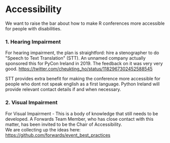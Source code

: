 Accessibility
=================

We want to raise the bar about how to make R conferences more accessible for people with disabilities.

### 1. Hearing Impairment

For hearing impairment, the plan is straightford: hire a stenographer to do "Speech to Text Translation" (STT).
An unnamed company actually sponsored this for PyCon Ireland in 2019. The feedback on it was very very good.
https://twitter.com/cheukting_ho/status/1182967302452588545

STT provides extra benefit for making the conference more accessible for people who dont not speak english as a first language.
Python Ireland will provide relevant contact details if and when necessary.

### 2. Visual Impairment

For Visual Impairment - This is a body of knowledge that still needs to be developed.
A Forwards Team Member, who has close contact with this matter, has been invited to be the Chair of Accessibility.  
We are collecting up the ideas here: https://github.com/forwards/event_best_practices
